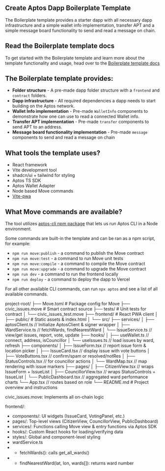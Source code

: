 ## Create Aptos Dapp Boilerplate Template

The Boilerplate template provides a starter dapp with all necessary dapp infrastructure and a simple wallet info implementation, transfer APT and a simple message board functionality to send and read a message on chain.

## Read the Boilerplate template docs

To get started with the Boilerplate template and learn more about the template functionality and usage, head over to the [Boilerplate template docs](https://learn.aptoslabs.com/en/dapp-templates/boilerplate-template)

## The Boilerplate template provides:

- **Folder structure** - A pre-made dapp folder structure with a `frontend` and `contract` folders.
- **Dapp infrastructure** - All required dependencies a dapp needs to start building on the Aptos network.
- **Wallet Info implementation** - Pre-made `WalletInfo` components to demonstrate how one can use to read a connected Wallet info.
- **Transfer APT implementation** - Pre-made `transfer` components to send APT to an address.
- **Message board functionality implementation** - Pre-made `message` components to send and read a message on chain

## What tools the template uses?

- React framework
- Vite development tool
- shadcn/ui + tailwind for styling
- Aptos TS SDK
- Aptos Wallet Adapter
- Node based Move commands
- [Vite-pwa](https://vite-pwa-org.netlify.app/)

## What Move commands are available?

The tool utilizes [aptos-cli npm package](https://github.com/aptos-labs/aptos-cli) that lets us run Aptos CLI in a Node environment.

Some commands are built-in the template and can be ran as a npm script, for example:

- `npm run move:publish` - a command to publish the Move contract
- `npm run move:test` - a command to run Move unit tests
- `npm run move:compile` - a command to compile the Move contract
- `npm run move:upgrade` - a command to upgrade the Move contract
- `npm run dev` - a command to run the frontend locally
- `npm run deploy` - a command to deploy the dapp to Vercel

For all other available CLI commands, can run `npx aptos` and see a list of all available commands.



project-root/
├── Move.toml                 # Package config for Move
├── civic_issues.move         # Smart contract source
├── tests/                    # Unit tests for contract
│   └── civic_issues_test.move
├── frontend/                 # React PWA client
│   ├── public/               # Static assets & index.html
│   └── src/
        ├── services/
        │   ├── aptosClient.ts       // Initialize AptosClient & signer wrapper
        │   ├── WardService.ts       // fetchWards, findNearestWard
        │   └── IssueService.ts      // view/get issues, report, vote, update
        ├── hooks/
        │   ├── useWallet.ts         // connect, address, isCouncillor
        │   └── useIssues.ts         // load issues by ward, refresh
        ├── components/
        │   ├── IssueForm.tsx        // report issue form & location picker
        │   ├── IssueCard.tsx        // display issue with vote buttons
        │   ├── VoteButtons.tsx      // confirm/spam or resolved/notRes
        │   ├── StatusControls.tsx   // for councillor actions
        │   └── WardMap.tsx          // map rendering with issue markers
        ├── pages/
        │   ├── CitizenView.tsx      // wraps IssueForm + IssueList
        │   ├── CouncillorView.tsx   // wraps StatusControls + IssueList
        │   └── PublicDashboard.tsx  // aggregated ward performance charts
        └── App.tsx                  // routes based on role
└── README.md                 # Project overview and instructions



civic_issues.move: Implements all on-chain logic

frontend/:
- components/: UI widgets (IssueCard, VotingPanel, etc.)
- pages/: Top-level views (CitizenView, CouncillorView, PublicDashboard)
- services/: Functions calling Move view & entry functions via Aptos SDK
- hooks/: Custom React hooks for loading/verifying data
- styles/: Global and component-level styling
- wardService.ts
- - fetchWards(): calls get_all_wards()
- - findNearestWard(lat, lon, wards[]): returns ward number